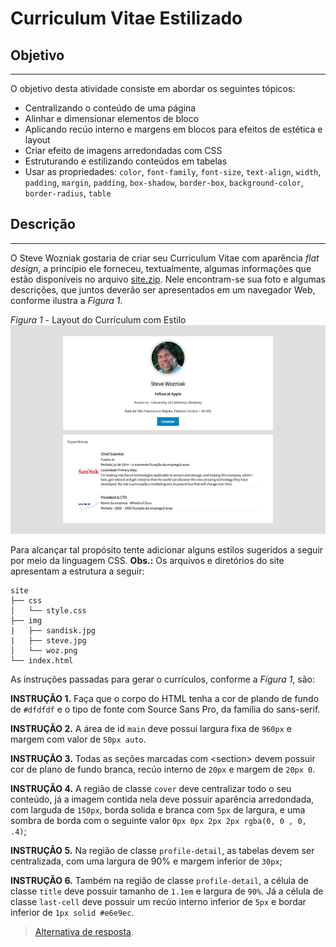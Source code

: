 # Curriculum Vitae Estilizado

## Objetivo
---

O objetivo desta atividade consiste em abordar os seguintes tópicos:

- Centralizando o conteúdo de uma página
- Alinhar e dimensionar elementos de bloco
- Aplicando recúo interno e margens em blocos para efeitos de estética e layout
- Criar efeito de imagens arredondadas com CSS
- Estruturando e estilizando conteúdos em tabelas
- Usar as propriedades: `color`, `font-family`, `font-size`, `text-align`, `width`, `padding`, `margin`, `padding`, `box-shadow`, `border-box`, `background-color`, `border-radius`, `table`
  
## Descrição
---

O Steve Wozniak gostaria de criar seu Curriculum Vitae com aparência *flat design*, a princípio ele forneceu, textualmente, algumas informações que estão disponíveis no arquivo [site.zip](site.zip). Nele encontram-se sua foto e algumas descrições, que juntos deverão ser apresentados em um navegador Web, conforme ilustra a *Figura 1*.

*Figura 1* - Layout do Currículum com Estilo
![Layout Curriculum](assets/layout.png)

Para alcançar tal propósito tente adicionar alguns estilos sugeridos a seguir por meio da linguagem CSS. **Obs.:** Os arquivos e diretórios do site apresentam a estrutura a seguir:

```
site
├── css
│   └── style.css
├── img
|   ├── sandisk.jpg
|   ├── steve.jpg
│   └── woz.png
└── index.html
```

As instruções passadas para gerar o currículos, conforme a *Figura 1*, são:

**INSTRUÇÃO 1.** Faça que o corpo do HTML tenha a cor de plando de fundo de `#dfdfdf` e o tipo de fonte com Source Sans Pro, da família do sans-serif.

**INSTRUÇÃO 2.** A área de id `main` deve possui largura fixa de `960px` e margem com valor de `50px auto`.

**INSTRUÇÃO 3.** Todas as seções marcadas com &lt;section> devem possuir cor de plano de fundo branca, recúo interno de `20px` e margem de `20px 0`.

**INSTRUÇÃO 4.** A região de classe `cover` deve centralizar todo o seu conteúdo, já a imagem contida nela deve possuir aparência arredondada, com larguda de `150px`, borda solida e branca com `5px` de largura, e uma sombra de borda com o seguinte valor `0px 0px 2px 2px rgba(0, 0 , 0, .4)`;  

**INSTRUÇÃO 5.** Na região de classe `profile-detail`, as tabelas devem ser centralizada, com uma largura de 90% e margem inferior de `30px`;

**INSTRUÇÃO 6.** Também na região de classe `profile-detail`, a célula de classe `title` deve possuir tamanho de `1.1em` e largura de `90%`. Já a célula de classe `last-cell` deve possuir um recúo interno inferior de `5px` e bordar inferior de `1px solid #e6e9ec`.

> [Alternativa de resposta](site-response/index.html).